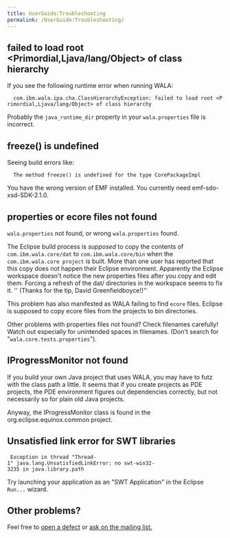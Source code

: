 ```yaml
---
title: UserGuide:Troubleshooting
permalink: /UserGuide:Troubleshooting/
---
```


failed to load root \<Primordial,Ljava/lang/Object\> of class hierarchy
-----------------------------------------------------------------------

If you see the following runtime error when running WALA:

`  com.ibm.wala.ipa.cha.ClassHierarchyException: failed to load root <Primordial,Ljava/lang/Object> of class hierarchy`

Probably the `java_runtime_dir` property in your `wala.properties` file
is incorrect.

freeze() is undefined
---------------------

Seeing build errors like:

`  The method freeze() is undefined for the type CorePackageImpl`

You have the wrong version of EMF installed. You currently need
emf-sdo-xsd-SDK-2.1.0.

properties or ecore files not found
-----------------------------------

`wala.properties` not found, or wrong `wala.properties` found.

The Eclipse build process is *supposed* to copy the contents of
`com.ibm.wala.core/dat` to `com.ibm.wala.core/bin` when the
`com.ibm.wala.core project` is built. More than one user has reported
that this copy does not happen their Eclipse environment. Apparently the
Eclipse workspace doesn't notice the new properties files after you copy
and edit them. Forcing a refresh of the dat/ directories in the
workspace seems to fix it. '' (Thanks for the tip, David
Greenfieldboyce!)''

This problem has also manifested as WALA failing to find `ecore` files.
Eclipse is supposed to copy ecore files from the projects to bin
directories.

Other problems with properties files not found? Check filenames
carefully! Watch out especially for unintended spaces in filenames.
(Don't search for "`wala.core.tests.properties`").

IProgressMonitor not found
--------------------------

If you build your own Java project that uses WALA, you may have to futz
with the class path a little. It seems that if you create projects as
PDE projects, the PDE environment figures out dependencies correctly,
but not necessarily so for plain old Java projects.

Anyway, the IProgressMonitor class is found in the
org.eclipse.equinox.common project.

Unsatisfied link error for SWT libraries
----------------------------------------

` Exception in thread "Thread-1" java.lang.UnsatisfiedLinkError: no swt-win32-3235 in java.library.path`

Try launching your application as an "SWT Application" in the Eclipse
`Run...` wizard.

Other problems?
---------------

Feel free to [open a
defect](http://sourceforge.net/tracker/?group_id=176742&atid=878458) or
[ask on the mailing list.](mailto:wala-wala@lists.sourceforge.net)